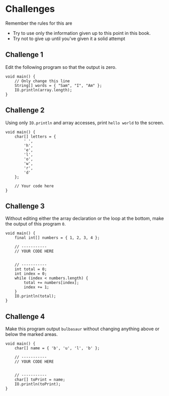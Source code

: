 # Challenges

Remember the rules for this are

- Try to use only the information given up to this point in this book.
- Try not to give up until you've given it a solid attempt

## Challenge 1

Edit the following program so that the output is zero.

```java,editable
void main() {
    // Only change this line
    String[] words = { "Sam", "I", "Am" };
    IO.println(array.length);
}
```

## Challenge 2

Using only `IO.println` and array accesses,
print `hello world` to the screen.

```java,editable
void main() {
    char[] letters = {
        ' ',
        'h',
        'e',
        'l',
        'o',
        'w',
        'r',
        'd'
    };

    // Your code here
}
```

## Challenge 3

Without editing either the array declaration or the loop at the bottom,
make the output of this program `0`.

```java,editable
void main() {
    final int[] numbers = { 1, 2, 3, 4 };

    // -----------
    // YOUR CODE HERE


    // -----------
    int total = 0;
    int index = 0;
    while (index < numbers.length) {
        total += numbers[index];
        index += 1;
    }
    IO.println(total);
}
```

## Challenge 4

Make this program output `bulbasaur` without changing anything
above or below the marked areas.

```java,editable
void main() {
    char[] name = { 'b', 'u', 'l', 'b' };

    // -----------
    // YOUR CODE HERE


    // -----------
    char[] toPrint = name;
    IO.println(toPrint);
}
```
